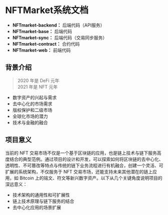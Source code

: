 # NFTMarket系统文档

- **NFTmarket-backend：** 后端代码（API服务）
- **NFTmarket-base：** 后端代码
- **NFTmarket-sync：** 后端代码（交易同步服务）
- **NFTmarket-contract：** 合约代码
- **NFTmarket-web：** 前端代码

## 背景介绍

> 2020 年是 DeFi 元年</br>
> 2021 年是 NFT 元年</br>

- 数字资产的兴起与需求
- 去中心化的市场需求
- 版权保护和二级市场
- 全球化市场的潜力
- 技术与金融的融合

## 项目意义

当前的 NFT 交易市场不仅是一个基于区块链的应用，也是链上技术与链下服务高度结合的典型范例。通过项目的设计和开发，可以探索如何将区块链的去中心化、透明性、不可篡改等特点与传统的链下业务流程进行有机融合，创建一个灵活、可扩展的系统架构，不仅服务于 NFT 交易市场，还能支持未来其他潜在的链上应用，如 Bitcoin 上的铭文、符文等新兴数字资产。以下从几个关键角度说明项目的深远意义：

- 技术架构的通用性和可扩展性
- 链上技术原理与链下服务的结合
- 去中心化应用的场景扩展
